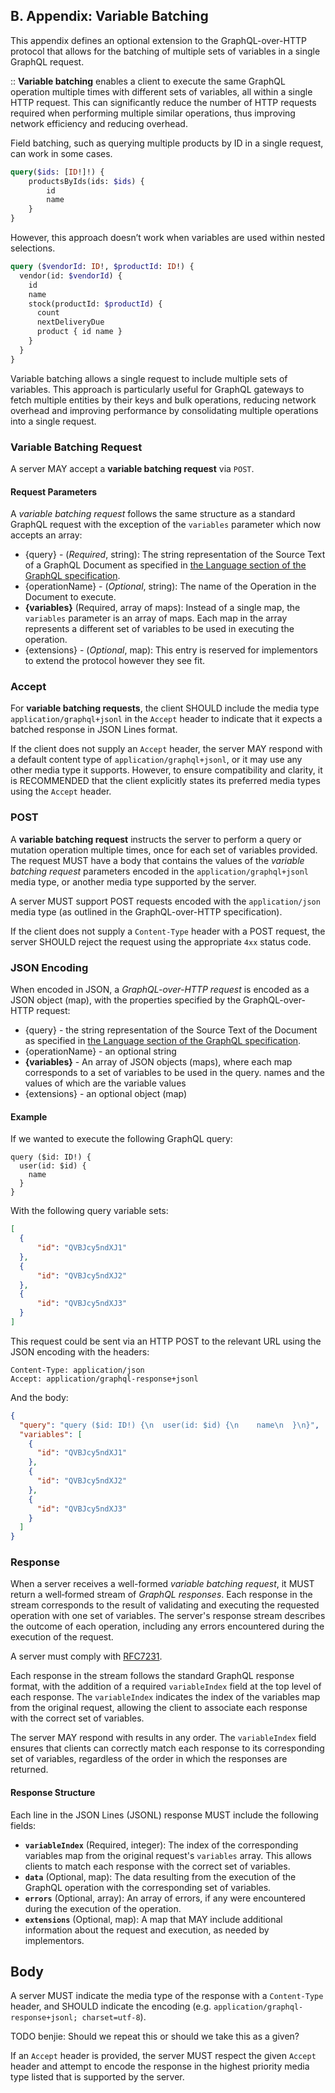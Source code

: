 ## B. Appendix: Variable Batching

This appendix defines an optional extension to the GraphQL-over-HTTP protocol that allows for the batching of multiple sets of variables in a single GraphQL request.

:: **Variable batching** enables a client to execute the same GraphQL operation multiple times with different sets of variables, all within a single HTTP request. This can significantly reduce the number of HTTP requests required when performing multiple similar operations, thus improving network efficiency and reducing overhead.

Field batching, such as querying multiple products by ID in a single request, can work in some cases.

```graphql
query($ids: [ID!]!) {
    productsByIds(ids: $ids) {
        id
        name
    }
}
```

However, this approach doesn’t work when variables are used within nested selections.

```graphql
query ($vendorId: ID!, $productId: ID!) {
  vendor(id: $vendorId) {
    id
    name
    stock(productId: $productId) {
      count
      nextDeliveryDue
      product { id name }
    }
  }
}
```

Variable batching allows a single request to include multiple sets of variables. This approach is particularly useful for GraphQL gateways to fetch multiple entities by their keys and bulk operations, reducing network overhead and improving performance by consolidating multiple operations into a single request.

### Variable Batching Request

A server MAY accept a **variable batching request** via `POST`.

#### Request Parameters

A _variable batching request_ follows the same structure as a standard GraphQL request with the exception of the `variables` parameter which now accepts an array:

- {query} - (_Required_, string): The string representation of the Source Text
  of a GraphQL Document as specified in
  [the Language section of the GraphQL specification](https://spec.graphql.org/draft/#sec-Language).
- {operationName} - (_Optional_, string): The name of the Operation in the
  Document to execute.
- **{variables}** (Required, array of maps):
  Instead of a single map, the `variables` parameter is an array of maps. Each map in the array represents a different set of variables to be used in executing the operation.
- {extensions} - (_Optional_, map): This entry is reserved for implementors to
  extend the protocol however they see fit.

### Accept

For **variable batching requests**, the client SHOULD include the media type `application/graphql+jsonl` in the `Accept` header to indicate that it expects a batched response in JSON Lines format.


If the client does not supply an `Accept` header, the server MAY respond with a default content type of `application/graphql+jsonl`, or it may use any other media type it supports. However, to ensure compatibility and clarity, it is RECOMMENDED that the client explicitly states its preferred media types using the `Accept` header.

### POST

A **variable batching request** instructs the server to perform a query or mutation operation multiple times, once for each set of variables provided. The request MUST have a body that contains the values of the _variable batching request_ parameters encoded in the `application/graphql+jsonl` media type, or another media type supported by the server.


A server MUST support POST requests encoded with the `application/json` media type (as outlined in the GraphQL-over-HTTP specification).

If the client does not supply a `Content-Type` header with a POST request, the server SHOULD reject the request using the appropriate `4xx` status code.

### JSON Encoding

When encoded in JSON, a _GraphQL-over-HTTP request_ is encoded as a JSON object
(map), with the properties specified by the GraphQL-over-HTTP request:

- {query} - the string representation of the Source Text of the Document as
  specified in
  [the Language section of the GraphQL specification](https://spec.graphql.org/draft/#sec-Language).
- {operationName} - an optional string
- **{variables}** - An array of JSON objects (maps), where each map corresponds to a set of variables to be used in the query.
  names and the values of which are the variable values
- {extensions} - an optional object (map)

#### Example

If we wanted to execute the following GraphQL query:

```raw graphql example
query ($id: ID!) {
  user(id: $id) {
    name
  }
}
```

With the following query variable sets:

```json example
[
  {
      "id": "QVBJcy5ndXJ1"
  },
  {
      "id": "QVBJcy5ndXJ2"
  },
  {
      "id": "QVBJcy5ndXJ3"
  }
]
```

This request could be sent via an HTTP POST to the relevant URL using the JSON
encoding with the headers:

```headers example
Content-Type: application/json
Accept: application/graphql-response+jsonl
```

And the body:

```json example
{
  "query": "query ($id: ID!) {\n  user(id: $id) {\n    name\n  }\n}",
  "variables": [
    {
      "id": "QVBJcy5ndXJ1"
    },
    {
      "id": "QVBJcy5ndXJ2"
    },
    {
      "id": "QVBJcy5ndXJ3"
    }
  ]
}
```

### Response

When a server receives a well-formed _variable batching request_, it MUST return a well‐formed stream of _GraphQL responses_. Each response in the stream corresponds to the result of validating and executing the requested operation with one set of variables. The server's response stream describes the outcome of each operation, including any errors encountered during the execution of the request.

A server must comply with [RFC7231](https://datatracker.ietf.org/doc/html/rfc7231).

Each response in the stream follows the standard GraphQL response format, with the addition of a required `variableIndex` field at the top level of each response. The `variableIndex` indicates the index of the variables map from the original request, allowing the client to associate each response with the correct set of variables.

The server MAY respond with results in any order. The `variableIndex` field ensures that clients can correctly match each response to its corresponding set of variables, regardless of the order in which the responses are returned.

#### Response Structure

Each line in the JSON Lines (JSONL) response MUST include the following fields:

- **`variableIndex`** (Required, integer): The index of the corresponding variables map from the original request's `variables` array. This allows clients to match each response with the correct set of variables.
- **`data`** (Optional, map): The data resulting from the execution of the GraphQL operation with the corresponding set of variables.
- **`errors`** (Optional, array): An array of errors, if any were encountered during the execution of the operation.
- **`extensions`** (Optional, map): A map that MAY include additional information about the request and execution, as needed by implementors.

## Body

A server MUST indicate the media type of the response with a `Content-Type` header, and SHOULD indicate the encoding (e.g. `application/graphql-response+jsonl; charset=utf-8`).

TODO benjie: Should we repeat this or should we take this as a given?

If an `Accept` header is provided, the server MUST respect the given `Accept`
header and attempt to encode the response in the highest priority media type
listed that is supported by the server.


